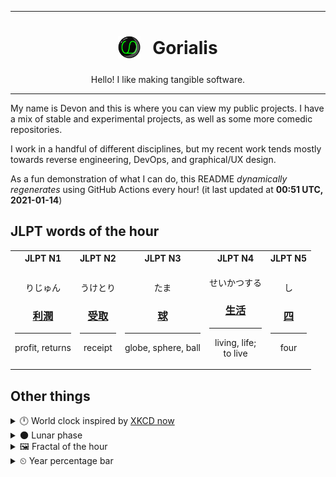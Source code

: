 ***

<h1 align="center">
<sub>
    <img src="readme/resources/avatar.png" height="36">
</sub>
&nbsp;
Gorialis
</h1>
<p align="center">
Hello! I like making tangible software.
</p>

***

My name is Devon and this is where you can view my public projects. I have a mix of stable and experimental projects, as well as some more comedic repositories.

I work in a handful of different disciplines, but my recent work tends mostly towards reverse engineering, DevOps, and graphical/UX design.

As a fun demonstration of what I can do, this README *dynamically regenerates* using GitHub Actions every hour! (it last updated at **00:51 UTC, 2021-01-14**)

<h2>JLPT words of the hour</h2>
<table>
    <tr>
        <th>JLPT N1</th>
        <th>JLPT N2</th>
        <th>JLPT N3</th>
        <th>JLPT N4</th>
        <th>JLPT N5</th>
    </tr>
    <tr>
        <td>
            <p align="center">りじゅん</p>
            <h3 align="center"><b><a href="https://jisho.org/search/%E5%88%A9%E6%BD%A4">利潤</a></b></h3>
            <hr>
            <p align="center">profit,<wbr> returns</p>
        </td>
        <td>
            <p align="center">うけとり</p>
            <h3 align="center"><b><a href="https://jisho.org/search/%E5%8F%97%E5%8F%96">受取</a></b></h3>
            <hr>
            <p align="center">receipt</p>
        </td>
        <td>
            <p align="center">たま</p>
            <h3 align="center"><b><a href="https://jisho.org/search/%E7%90%83">球</a></b></h3>
            <hr>
            <p align="center">globe,<wbr> sphere,<wbr> ball</p>
        </td>
        <td>
            <p align="center">せいかつする</p>
            <h3 align="center"><b><a href="https://jisho.org/search/%E7%94%9F%E6%B4%BB">生活</a></b></h3>
            <hr>
            <p align="center">living,<wbr> life;<br> to live</p>
        </td>
        <td>
            <p align="center">し</p>
            <h3 align="center"><b><a href="https://jisho.org/search/%E5%9B%9B">四</a></b></h3>
            <hr>
            <p align="center">four</p>
        </td>
    </tr>
</table>

<h2>Other things</h2>
<details>
<summary>🕛  World clock inspired by <a href="https://xkcd.com/now">XKCD now</a></summary>

> <img src="generated/now.png" width="512">

</details>
<details>
<summary>🌑 Lunar phase</summary>

The moon is approximately 4.84% through its phase (New Moon).

</details>
<details>
<summary>&#x1f5bc; Fractal of the hour</summary>

> <img src="generated/fractal.png" width="512">

</details>
<details>
<summary>&#x23f2; Year percentage bar</summary>
<pre><code>2021 [▁▁▁▁▁▁▁▁▁▁▁▁▁▁▁▁▁▁▁▁] 3.57%</code></pre>
</details>
